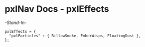 # pxlNav Docs - pxlEffects

*-Stand-In-*


```
pxlEffects = { 
  "pxlParticles" : { BillowSmoke, EmberWisps, FloatingDust },
};
```